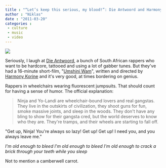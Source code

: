 ```yaml
---
title : "“Let’s keep this serious, my blood!”: Die Antwoord and Harmony Korine"
author : "Niklas"
date : "2011-03-20"
categories : 
 - culture
 - music
 - video
---
```


[![](http://s3.amazonaws.com/auteurs_production/stills/27830/original.jpg?1299234668)](http://s3.amazonaws.com/auteurs_production/stills/27830/original.jpg?1299234668)

Seriously, I laugh at [Die Antwoord](http://en.wikipedia.org/wiki/Die%20Antwoord), a bunch of South African rappers who want to be hardcore, tattooed and using a lot of gabber tunes. But they've had a 16-minute short-film, "[Umshini Wam](http://schedule.sxsw.com/events/event_FS12304)", written and directed by [Harmony Korine](http://en.wikipedia.org/wiki/Harmony%20Korine) and it's very good, at times bordering on genius.

Rappers in wheelchairs wearing fluorescent jumpsuits. That should count for having a sense of humor. The official explanation:

> Ninja and Yo-Landi are wheelchair-bound lovers and real gangstas. They live in the outskirts of civilization, they shoot guns for fun, smoke massive joints, and sleep in the woods. They don't have any bling to show for their gangsta cred, but the world deserves to know who they are. They're tramps, and their wheels are starting to fall off.

<script src="http://www.vbs.tv/vbs_player.js?width=452&amp;height=254&amp;ec=tyMGtiMjq0xPXJxRO-pZIxNGIVKxtdE7&amp;st=Umshini%20Wam&amp;pl=http://www.vbs.tv/watch/umshini-wam--2/umshini-wam" type="text/javascript" charset="utf-8"></script>

"Get up, Ninja! You're always so lazy! Get up! Get up! I need you, and you always leave me."

_I'm old enough to bleed I'm old enough to bleed I'm old enough to crack a brick through your teeth while you sleep_

Not to mention a camberwell carrot.
